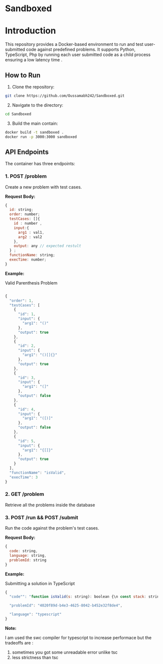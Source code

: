 # Sandboxed

# Introduction

This repository provides a Docker-based environment to run and test user-submitted code against predefined problems. It supports Python, TypeScript, Php by running each user submitted code as a child process ensuring a low latency time .

## How to Run

1. Clone the repository:
```bash
git clone https://github.com/Oussamabh242/Sandboxed.git
```

2. Navigate to the directory:

```bash
cd Sandboxed
```

3. Build the main contain:
   
```bash
docker build -t sandboxed .
docker run -p 3000:3000 sandboxed
```


## API Endpoints

The container has three endpoints:

### 1. POST /problem

Create a new problem with test cases.

**Request Body:**
```js
{
  id: string;
  order: number;
  testCases: []{
    id : number ,
    input:{
      arg1 : val1, 
      arg2 : val2
    },
    output: any // expected restult 
  } ;
  functionName: string;
  execTime: number;
}
```

**Example:**

Valid Parenthesis Problem


```js

{
  "order": 1,
  "testCases": [
    {
      "id": 1,
      "input": {
        "arg1": "()"
      },
      "output": true
    },
    {
      "id": 2,
      "input": {
        "arg1": "()[]{}"
      },
      "output": true
    },
    {
      "id": 3,
      "input": {
        "arg1": "(]"
      },
      "output": false
    },
    {
      "id": 4,
      "input": {
        "arg1": "([)]"
      },
      "output": false
    },
    {
      "id": 5,
      "input": {
        "arg1": "{[]}"
      },
      "output": true
    }
  ],
  "functionName": "isValid",
  "execTime": 3
}


```

### 2. GET /problem 

Retrieve all the problems inside the database


### 3. POST /run && POST /submit

Run the code against the problem's test cases.

**Request Body:**
```js
{
  code: string,
  language: string,
  problemId: string
}
```

**Example:**

Submitting a solution in TypeScript

```js
{
  "code"": "function isValid(s: string): boolean {\n const stack: string[] = [];\n const mapping: { [key: string]: string } = {')': '(', '}': '{', ']': '['};\n \n for (const char of s) {\n if (char in mapping) {\n if (stack.length === 0 || stack[stack.length - 1] !== mapping[char]) {\n return false;\n }\n stack.pop();\n } else {\n stack.push(char);\n }\n }\n \n return stack.length === 0;\n}",

  "problemId": "4020f89d-b4e3-4625-8042-b452e32f8de4",

  "language": "typescript"
}
```

**Note:**

I am used the swc compiler for typescript to increase performace but the tradeoffs are : 
1. sometimes you got some unreadable error unlike tsc 
2. less strictness than tsc
